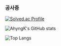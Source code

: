 ### 공사중

[![Solved.ac Profile](http://mazassumnida.wtf/api/v2/generate_badge?boj=jaywing970)](https://solved.ac/jaywing970/)

![AhyngK's GitHub stats](https://github-readme-stats.vercel.app/api?username=ahyngK&show_icons=true&theme=dark)

![Top Langs](https://github-readme-stats.vercel.app/api/top-langs/?username=ahyngK&layout=compact&theme=dark)

